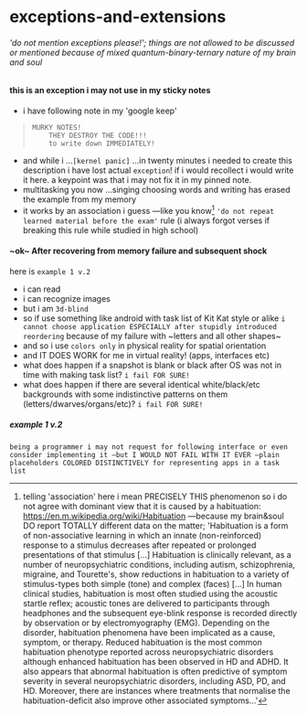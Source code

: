 # exceptions-and-extensions
###### 'do not mention exceptions please!'; things are not allowed to be discussed or mentioned because of mixed quantum-binary-ternary nature of my brain and soul
#### this is an exception i may not use in my sticky notes
- i have following note in my 'google keep'
> ```
> MURKY NOTES!
>     THEY DESTROY THE CODE!!!
>     to write down IMMEDIATELY!
> ```
- and while i ...`[kernel panic]` ...in twenty minutes i needed to
create this description i have lost actual `exception`!
if i would recollect i would write it here. a keypoint was that i
may not fix it in my pinned note.
- multitasking you now ...singing choosing words and writing has
erased the example from my memory
- it works by an association i guess —like you know[^1] `'do not repeat
learned material before the exam'` rule (i always forgot verses if
breaking this rule while studied in high school)
#### ~ok~ After recovering from memory failure and subsequent shock
here is `example 1 v.2`
- i can read
- i can recognize images
- but i am `3d‐blind`
- so if use something like android with task list of Kit Kat style or
alike `i cannot choose application ESPECIALLY after stupidly introduced
reordering` because of my failure with ~letters and all other shapes~
- and so i use `colors only` in physical reality for spatial orientation
- and IT DOES WORK for me in virtual reality! (apps, interfaces etc)
- what does happen if a snapshot is blank or black after OS was not
in time with making task list?
`i fail FOR SURE!`
- what does happen if there are several identical white/black/etc
backgrounds with some indistinctive patterns on them (letters/dwarves/organs/etc)?
`i fail FOR SURE!`
##### example 1 v.2
`being a programmer i may not request for following interface or even
consider implementing it —but I WOULD NOT FAIL WITH IT EVER —plain
placeholders COLORED DISTINCTIVELY for representing apps in a task list`
[^1]: telling 'association' here i mean PRECISELY THIS phenomenon so i do not agree with dominant view that it is caused by a habituation: https://en.m.wikipedia.org/wiki/Habituation —because my brain&soul DO report TOTALLY different data on the matter; 'Habituation is a form of non-associative learning in which an innate (non-reinforced) response to a stimulus decreases after repeated or prolonged presentations of that stimulus [...] Habituation is clinically relevant, as a number of neuropsychiatric conditions, including autism, schizophrenia, migraine, and Tourette's, show reductions in habituation to a variety of stimulus-types both simple (tone) and complex (faces) [...] In human clinical studies, habituation is most often studied using the acoustic startle reflex; acoustic tones are delivered to participants through headphones and the subsequent eye-blink response is recorded directly by observation or by electromyography (EMG). Depending on the disorder, habituation phenomena have been implicated as a cause, symptom, or therapy. Reduced habituation is the most common habituation phenotype reported across neuropsychiatric disorders although enhanced habituation has been observed in HD and ADHD. It also appears that abnormal habituation is often predictive of symptom severity in several neuropsychiatric disorders, including ASD, PD, and HD. Moreover, there are instances where treatments that normalise the habituation-deficit also improve other associated symptoms...'
